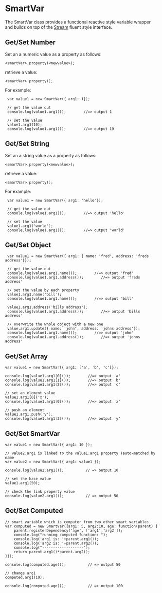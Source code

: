 # SmartVar


The SmartVar class provides a functional reactive style variable wrapper and builds on top of the [Stream](stream.md)
 fluent style interface.
 

 
 
## Get/Set Number
 
Set an a numeric value as a property as follows:

    <smartVar>.property(<newvalue>);

retrieve a value:

    <smartVar>.property();
    
For example:
 
     var value1 = new SmartVar({ arg1: 1});
     
     // get the value out
     console.log(value1.arg1());        //=> output 1
     
     // set the value
     value1.arg1(10);
     console.log(value1.arg1());        //=> output 10
     

## Get/Set String
 
Set an a string value as a property as follows:

    <smartVar>.property(<newvalue>);

retrieve a value:

    <smartVar>.property();
    
For example:

     var value1 = new SmartVar({ arg1: 'hello'});
     
     // get the value out
     console.log(value1.arg1());        //=> output 'hello'
     
     // set the value
     value1.arg1('world');
     console.log(value1.arg1());        //=> output 'world'
     
## Get/Set Object

     var value1 = new SmartVar({ arg1: { name: 'fred', address: 'freds address'}});
     
     // get the value out
     console.log(value1.arg1.name());        //=> output 'fred'
     console.log(value1.arg1.address());        //=> output 'freds address'
     
     // set the value by each property
     value1.arg1.name('bill');
     console.log(value1.arg1.name());        //=> output 'bill'
     
     value1.arg1.address('bills address');
     console.log(value1.arg1.address());        //=> output 'bills address'

     // overwrite the whole object with a new one
     value.arg1.update({ name: 'john', address: 'johns address'});
     console.log(value1.arg1.name());        //=> output 'john'
     console.log(value1.arg1.address());        //=> output 'johns address'
     
## Get/Set Array

    var value1 = new SmartVar({ arg1: ['a', 'b', 'c']});
    
    console.log(value1.arg1[0]());        //=> output 'a'
    console.log(value1.arg1[1]());        //=> output 'b'
    console.log(value1.arg1[2]());        //=> output 'c'

    // set an element value
    value1.arg1[0]('x');
    console.log(value1.arg1[0]());        //=> output 'x'
    
    // push an element
    value1.arg1.push('y');
    console.log(value1.arg1[3]());        //=> output 'y'

## Get/Set SmartVar

    var value1 = new SmartVar({ arg1: 10 });
    
    // value2.arg1 is linked to the value1.arg1 property (auto-matched by name
    var value2 = new SmartVar({ arg1: value1 });
    
    console.log(value2.arg1());          // => output 10
    
    // set the base value
    value1.arg1(50);
    
    // check the link property value
    console.log(value2.arg1());          // => output 50
    
## Get/Set Computed
    
    // smart variable which is computer from two other smart variables
    var computed = new SmartVar({arg1: 5, arg2:10, age: function(parent) {
        parent.registerDependency('age', ['arg1','arg2']);
        console.log("running computed function: ");
        console.log('arg1 is: '+parent.arg1());
        console.log('arg2 is: '+parent.arg2());
        console.log("-------------------");
        return parent.arg1()*parent.arg2();
    }});

    console.log(computed.age());          // => output 50
    
    // change arg1
    computed.arg1(10);

    console.log(computed.age());          // => output 100
